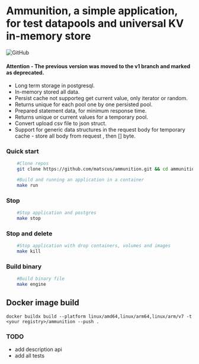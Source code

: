 # Ammunition, a simple application, for test datapools and universal KV in-memory store 
![GitHub](https://img.shields.io/github/license/matscus/ammunition?color=31E311)

#### Attention - The previous version was moved to the v1 branch and marked as deprecated.

- Long term storage in postgresql.
- In-memory stored all data.
- Persist cache not supporteg get current value, only iterator or random.
- Returns unique for each pool one by one persisted pool.
- Prepared statement data, for minimum response time.
- Returns unique or current values ​​for a temporary pool.
- Convert upload csv file to json struct.
- Support for generic data structures in the request body for temporary cache - store all body from request , then [] byte.


### Quick start 

```sh
    #Clone repos
    git clone https://github.com/matscus/ammunition.git && cd ammunition

    #Build and running an application in a container 
    make run
```

### Stop

```sh
    #Stop application and postgres 
    make stop
```

### Stop and delete

```sh
    #Stop application with drop containers, volumes and images
    make kill
```

### Build binary
```sh
    #Build binary file
    make engine
```

## Docker image build
```
docker buildx build --platform linux/amd64,linux/arm64,linux/arm/v7 -t <your registry>/ammunition --push .
```

### TODO
- add description api
- add all tests
